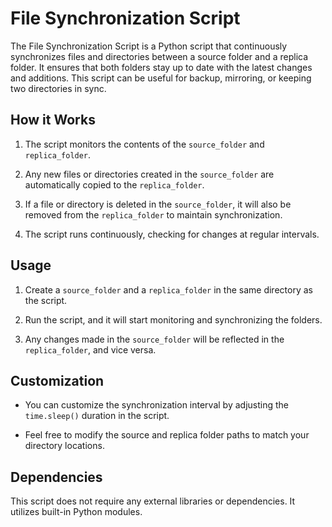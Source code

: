 # File Synchronization Script

The File Synchronization Script is a Python script that continuously synchronizes files and directories between a source folder and a replica folder. It ensures that both folders stay up to date with the latest changes and additions. This script can be useful for backup, mirroring, or keeping two directories in sync.

## How it Works

1. The script monitors the contents of the `source_folder` and `replica_folder`.

2. Any new files or directories created in the `source_folder` are automatically copied to the `replica_folder`.

3. If a file or directory is deleted in the `source_folder`, it will also be removed from the `replica_folder` to maintain synchronization.

4. The script runs continuously, checking for changes at regular intervals.

## Usage

1. Create a `source_folder` and a `replica_folder` in the same directory as the script.

2. Run the script, and it will start monitoring and synchronizing the folders.

3. Any changes made in the `source_folder` will be reflected in the `replica_folder`, and vice versa.

## Customization

- You can customize the synchronization interval by adjusting the `time.sleep()` duration in the script.

- Feel free to modify the source and replica folder paths to match your directory locations.

## Dependencies

This script does not require any external libraries or dependencies. It utilizes built-in Python modules.
